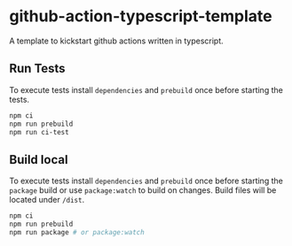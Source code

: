 # github-action-typescript-template
A template to kickstart github actions written in typescript.


## Run Tests
To execute tests install `dependencies` and `prebuild` once before starting the tests.

```bash
npm ci
npm run prebuild
npm run ci-test
```

## Build local
To execute tests install `dependencies` and `prebuild` once before starting the `package` build or use `package:watch` to build on changes. Build files will be located under `/dist`.

```bash
npm ci
npm run prebuild
npm run package # or package:watch
```
